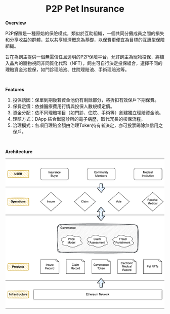 <h1 align="center">P2P Pet Insurance</h1>

**Overview**

P2P保險是一種原始的保險模式，類似於互助組織，一個共同分攤成員之間的損失和分享收益的群體，並以共享經濟概念為基礎，以保費更便宜為目標的互惠型保險組織。

旨在為飼主提供一個無需信任且透明的P2P保險平台，允許飼主為寵物投保，將植入晶片的寵物視同非同質化代幣（NFT），飼主可自行決定投保組合，選擇不同的理賠資金池投保，如門診理賠池、住院理賠池、手術理賠池等。

</br>

**Features**

1. 投保誘因：保單到期後若資金池仍有剩餘部分，將折扣有效保戶下期保費。
2. 保費定價：依據醫療費用行情與投保人數規模定價。
3. 資金分配：依不同理賠項目（如門診、住院、手術等）創建獨立理賠資金池。
4. 理賠方式：DApp 結合獸醫診所的電子病歷，取代冗長的核保流程。
5. 治理模式：各項目理賠金額由治理Token持有者決定，亦可投票踢除無信用之保戶。

</br>

**Architecture**

![image](https://github.com/Showyuan/P2P-Insurance/blob/main/infra.png)


